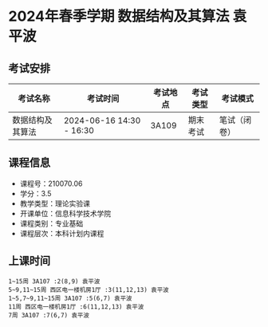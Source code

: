 # 2024年春季学期 数据结构及其算法 袁平波




## 考试安排

| 考试名称 | 考试时间 | 考试地点 | 考试类型 | 考试模式 |
| -------- | -------- | -------- | -------- | -------- |
| 数据结构及其算法 | 2024-06-16 14:30 - 16:30 | 3A109 | 期末考试 | 笔试（闭卷） |





## 课程信息

- 课程号：210070.06
- 学分：3.5
- 教学类型：理论实验课
- 开课单位：信息科学技术学院
- 课程类别：专业基础
- 课程层次：本科计划内课程

## 上课时间

```
1~15周 3A107 :2(8,9) 袁平波
5~9,11~15周 西区电一楼机房1厅 :3(11,12,13) 袁平波
1~5,7~9,11~15周 3A107 :5(6,7) 袁平波
11周 西区电一楼机房1厅 :6(11,12,13) 袁平波
7周 3A107 :7(6,7) 袁平波
```

